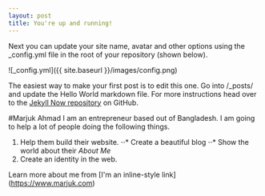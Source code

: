 ```yaml
---
layout: post
title: You're up and running!
---
```


Next you can update your site name, avatar and other options using the _config.yml file in the root of your repository (shown below).

![_config.yml]({{ site.baseurl }}/images/config.png)

The easiest way to make your first post is to edit this one. Go into /_posts/ and update the Hello World markdown file. For more instructions head over to the [Jekyll Now repository](https://github.com/barryclark/jekyll-now) on GitHub.

#Marjuk Ahmad
I am an entrepreneur based out of Bangladesh. 
I am going to help a lot of people doing the following things. 

1. Help them build their website. 
⋅⋅* Create a beautiful blog
⋅⋅* Show the world about their *About Me* 
2. Create an identity in the web. 

Learn more about me from [I'm an inline-style link] (https://www.marjuk.com)

